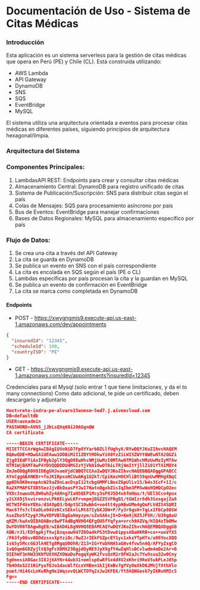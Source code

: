 # Documentación de Uso - Sistema de Citas Médicas
### Introducción
Esta aplicación es un sistema serverless para la gestión de citas médicas que opera en Perú (PE) y Chile (CL). Está construida utilizando:

- AWS Lambda
- API Gateway
- DynamoDB
- SNS
- SQS
- EventBridge
- MySQL

El sistema utiliza una arquitectura orientada a eventos para procesar citas médicas en diferentes países, siguiendo principios de arquitectura hexagonal/limpia.

### Arquitectura del Sistema
### Componentes Principales:

1. LambdasAPI REST: Endpoints para crear y consultar citas médicas
2. Almacenamiento Central: DynamoDB para registro unificado de citas
3. Sistema de Publicación/Suscripción: SNS para distribuir citas según el país
4. Colas de Mensajes: SQS para procesamiento asíncrono por país
5. Bus de Eventos: EventBridge para manejar confirmaciones
6. Bases de Datos Regionales: MySQL para almacenamiento específico por país

### Flujo de Datos:

1. Se crea una cita a través del API Gateway
2. La cita se guarda en DynamoDB
3. Se publica un evento en SNS con el país correspondiente
4. La cita es encolada en SQS según el país (PE o CL)
5. Lambdas específicas por país procesan la cita y la guardan en MySQL
6. Se publica un evento de confirmación en EventBridge
7. La cita se marca como completada en DynamoDB

#### Endpoints
- POST - https://xwygngmis9.execute-api.us-east-1.amazonaws.com/dev/appointments
```json
{
  "insuredId": "12345",
  "scheduleId": 100,
  "countryISO": "PE"
}
```
- GET - https://xwygngmis9.execute-api.us-east-1.amazonaws.com/dev/appointments?insuredId=12345

Credenciales para el Mysql (solo entrar 1 que tiene limitaciones, y da el to many connections)
Como dato adicional, te pide un certificado, deben descargarlo y adjuntarlo
```json
Host=reto-indra-pe-alvaro15unmsm-5ed7.j.aivencloud.com
DB=defaultdb
USER=avnadmin
PASSWORD=AVNS_jJbLsQXq68i20AGgnOW
CA certificate

-----BEGIN CERTIFICATE-----
MIIETTCCArWgAwIBAgIUVoNiD7Fp8YYarbBZLlfUghyX/RYwDQYJKoZIhvcNAQEM
BQAwQDE+MDwGA1UEAww1ODBiM2I1ZDYtMDkwYi00YzZiLWI5ZWYtNWEwNTA2OGZi
Zjg0IEdFTiAxIFByb2plY3QgQ0EwHhcNMjUwMzI0MTAwNTM1WhcNMzUwMzIyMTAw
NTM1WjBAMT4wPAYDVQQDDDU4MGIzYjVkNi0wOTBiLTRjNmItYjllZi01YTA1MDY4
ZmJmODQgR0VOIDEgUHJvamVjdCBDQTCCAaIwDQYJKoZIhvcNAQEBBQADggGPADCC
AYoCggGBANKDr+foJKIRpxoHCUwAKg1U2kT/CpiKmzH0CHliBt59qnUwMMHgXNqC
gp0DkDK0mzupAcW29aZOoLacDspIi2tcbgGMMFLBozZ6pUlLv1S/b4s3CcF+1I/c
Ra2XFMAFGTXB5SezJjvBkQxasPYJwI7HatoOgxbZisIqIbm3FMSwWoNQHQCpO2ec
VXXc3swwuOLOW0whZy4AHng7IaH5QEPiMcy3sP0J5D4vAfmHnu/t/UElSCco4pux
y2iX8Dj5xvirenzvLPkKELywLKFrvmpmjBGZZSVFRgB1/tGWIzr8dh3SxsgajZa8
WCTWIF4VeYOXo/d3A8pD3/D4ptSC10wbhG+vo4tt4ypH6wUMn4gQnFLVdIS4SURI
Mac6Tfs7clVaDLo94VzKCxSEknlLMt87IybXJDW+P/Fy3r8gsH+TgLxIFbCp8OSW
AsnZbzSf2ygYJRwYDPVBlBgGaNmyzym/sZoSA6xj5+D+Km9jNZ5JFVH//U38g8aU
qKZM/kuAxQIDAQABoz8wPTAdBgNVHQ4EFgQU5fYqfya+vrch9AZVq/HIQ4zTbOMw
DwYDVR0TBAgwBgEB/wIBADALBgNVHQ8EBAMCAQYwDQYJKoZIhvcNAQEMBQADggGB
ADB/rJ1/EDfqpkjftwjDzqsuwN47ZDDa4kPS3tDvw6ipysABaHKRR+co++uoVfXS
/F63fy00uv0DOdzsxsXpYziOc/9wZJrIEkFSZpcEY1yc1xkxYTpHTx/a95YocXQQ
IsG5y5MccGG3lA4ETg8MgqUOOhR/Z13+IG+YubNHA5aGNv4fvw5nAQ/AFYyZxgCO
1vQ0qm6GDZyjltQ3gFcXBMX23BgjdQyRE9JyX9gfY4wZqHlsDCvlwdm4mDe2Ar+B
OIEhWf3nNW33KNfU8XHZXOWaDuPogqXyWK2fvsQsM2r8FW2aJc7Yw9suu32w0Cny
5gVmosiABGac3I8Jj6AYNr44ub31+emlspEwRfSx4d8V2xKhri9RoV5ukPLeJ85p
7b4OdxS221HiFyuTQJo1dacWlfCcxVNEen1kIjEeBv7gYVyOoXkD6JMUjTAthVlo
puet/Hi4GcLnKuRhgNxiWqsvvQLWCTDYq2xJw1KFE6/Yt8AQHGesh7yIKRuNMIcS
Fg==
-----END CERTIFICATE-----

```
